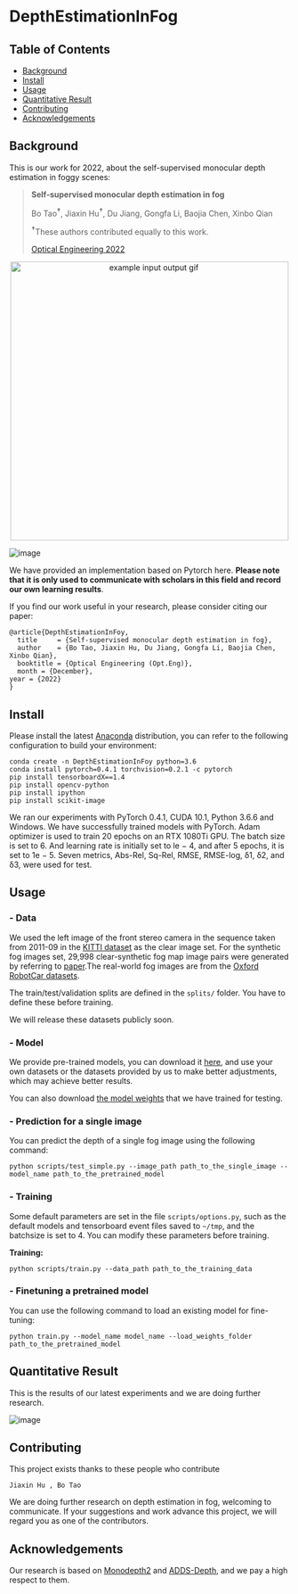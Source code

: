 # DepthEstimationInFog

## Table of Contents
- [Background](#background)
- [Install](#install)
- [Usage](#usage)
- [Quantitative Result](#quantitative-result)
- [Contributing](#contributing)
- [Acknowledgements](#acknowledgements)

## Background 
This is our work for 2022, about the self-supervised monocular depth estimation in foggy scenes:

> **Self-supervised monocular depth estimation in fog**
>
>Bo Tao<sup>**†**</sup>, Jiaxin Hu<sup>**†**</sup>, Du Jiang, Gongfa Li, Baojia Chen, Xinbo Qian
>
> <sup>**†**</sup>These authors contributed equally to this work.
> 
> [Optical Engineering 2022](https://doi.org/10.1117/1.OE.62.3.031208)
> 
<p align="center">
  <img src="https://github.com/Hjxin02AIsharing-Wust/DepthEstimationInFoy/blob/f390f8785f82dbe00a14efad2010c025e29bf123/pictures/Image%20of%20the%20qualitative%20result.png" alt="example input output gif" width="500" />
</p>

![image](https://github.com/Hjxin02AIsharing-Wust/DepthEstimationInFoy/blob/f390f8785f82dbe00a14efad2010c025e29bf123/pictures/Image%20of%20the%20network%20framework.png)


We have provided an implementation based on Pytorch here. **Please note that it is only used to communicate with scholars in this field and record our own learning results**.

If you find our work useful in your research, please consider citing our paper:
```
@article{DepthEstimationInFoy,
  title     = {Self-supervised monocular depth estimation in fog},
  author    = {Bo Tao, Jiaxin Hu, Du Jiang, Gongfa Li, Baojia Chen, Xinbo Qian},
  booktitle = {Optical Engineering (Opt.Eng)},
  month = {December},
year = {2022}
}
```

## Install
Please install the latest [Anaconda](https://www.anaconda.com/download/) distribution, you can refer to the following configuration to build your environment:
```shell
conda create -n DepthEstimationInFoy python=3.6
conda install pytorch=0.4.1 torchvision=0.2.1 -c pytorch
pip install tensorboardX==1.4
pip install opencv-python
pip install ipython
pip install scikit-image
```
We ran our experiments with PyTorch 0.4.1, CUDA 10.1, Python 3.6.6 and Windows.
We have successfully trained models with PyTorch. Adam optimizer is used to train 20 epochs on an RTX 1080Ti GPU. The batch size is set to 6. And learning rate is initially set to le − 4, and after 5
epochs, it is set to 1e − 5. Seven metrics, Abs-Rel, Sq-Rel, RMSE, RMSE-log, δ1, δ2, and δ3, were used for test.

## Usage

### - Data

We used the left image of the front stereo camera in the sequence taken from 2011-09 in the [KITTI dataset](http://www.cvlibs.net/datasets/kitti/raw_data.php) as the clear image set. For the synthetic
fog images set, 29,998 clear-synthetic fog map image pairs were generated by referring to [paper](https://doi.org/10.1007/s11263-018-1072-8).The real-world fog images are from the [Oxford RobotCar datasets](https://robotcar-dataset.robots.ox.ac.uk/).

The train/test/validation splits are defined in the  `splits/` folder. You have to define these before training.

We will release these datasets publicly soon. 

### - Model

We provide pre-trained models, you can download it [here](https://drive.google.com/drive/folders/1s25gq8GHyzBqF3Rgn5mdH2a08jvJWoGa), and use your own datasets or the datasets provided by us to make better adjustments, which may achieve better results. 

You can also download [the model weights](https://drive.google.com/drive/folders/1GVJvy63zlJdbk0P48gQ2WUR_Dv32h_0p) that we have trained for testing. 



### - Prediction for a single image

You can predict the depth of a single fog image using the following command:

```shell
python scripts/test_simple.py --image_path path_to_the_single_image --model_name path_to_the_pretrained_model
```

### - Training

Some default parameters are set in the file `scripts/options.py`, such as the default models and tensorboard event files saved to `~/tmp`, and the batchsize is set to 4. You can modify these parameters before training. 

**Training:**
```shell
python scripts/train.py --data_path path_to_the_training_data
```

### - Finetuning a pretrained model

You can use the following command to load an existing model for fine-tuning:

```shell
python train.py --model_name model_name --load_weights_folder path_to_the_pretrained_model
```

## Quantitative Result

This is the results of our latest experiments and we are doing further research. 

![image](https://github.com/Hjxin02AIsharing-Wust/DepthEstimationInFoy/blob/main/pictures/Image%20of%20the%20quantitative%20result.png)

## Contributing

This project exists thanks to these people who contribute

```shell
Jiaxin Hu , Bo Tao
```
We are doing further research on depth estimation in fog, welcoming to communicate. If your suggestions and work advance this project, we will regard you as one of the contributors.

## Acknowledgements

Our research is based on [Monodepth2](https://arxiv.org/pdf/1806.01260.pdf) and [ADDS-Depth](https://arxiv.org/abs/2108.07628), and we pay a high respect to them.






